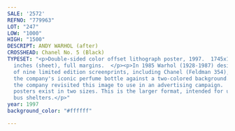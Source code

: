```yaml
---
SALE: '2572'
REFNO: "779963"
LOT: "247"
LOW: "1000"
HIGH: "1500"
DESCRIPT: ANDY WARHOL (after)
CROSSHEAD: Chanel No. 5 (Black)
TYPESET: "<p>Double-sided color offset lithograph poster, 1997.  1745x1185 mm; 68¾x46⅝
  inches (sheet), full margins.  </p><p>In 1985 Warhol (1928-1987) designed a series
  of nine limited edition screenprints, including Chanel (Feldman 354), which depicts
  the company's iconic perfume bottle against a two-colored background.  In 1997,
  the company revisited this image to use in an advertising campaign.  The resulting
  posters exist in two sizes. This is the larger format, intended for use in French
  bus shelters.</p>"
year: 1997
background_color: "#ffffff"

---
```

